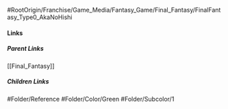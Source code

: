 #RootOrigin/Franchise/Game_Media/Fantasy_Game/Final_Fantasy/FinalFantasy_Type0_AkaNoHishi
#### Links
##### Parent Links
[[Final_Fantasy]]
##### Children Links
#Folder/Reference
#Folder/Color/Green
#Folder/Subcolor/1
